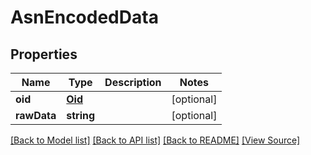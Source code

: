 ﻿# AsnEncodedData


## Properties
Name | Type | Description | Notes
------------ | ------------- | ------------- | -------------
**oid** | [**Oid**](Oid.md) |  | [optional]
**rawData** | **string** |  | [optional]

[[Back to Model list]](../README.md#documentation-for-models) [[Back to API list]](../README.md#documentation-for-api-endpoints) [[Back to README]](../README.md) [[View Source]](../src/models/asnEncodedData.ts)

